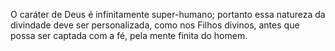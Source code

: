 ﻿O caráter de Deus é infinitamente super-humano; portanto essa natureza da divindade deve ser personalizada, como nos Filhos divinos, antes que possa ser captada com a fé, pela mente finita do homem.